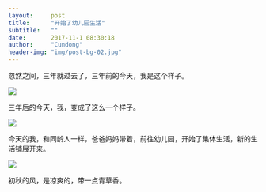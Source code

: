 ```yaml
---
layout:     post
title:      "开始了幼儿园生活"
subtitle:   ""
date:       2017-11-1 08:30:18
author:     "Cundong"
header-img: "img/post-bg-02.jpg"
---
```


<p>
	忽然之间，三年就过去了，三年前的今天，我是这个样子。
</p>
<a href="#">
    <img src="{{ site.baseurl }}/img/map_103.jpg">
</a>

<p>
	三年后的今天，我，变成了这么一个样子。
</p>
<a href="#">
    <img src="{{ site.baseurl }}/img/map_104.jpg">
</a>

<p>
	今天的我，和同龄人一样，爸爸妈妈带着，前往幼儿园，开始了集体生活，新的生活铺展开来。</p>
<a href="#">
    <img src="{{ site.baseurl }}/img/map_105.jpg">
</a>

<p>
	初秋的风，是凉爽的，带一点青草香。
</p>

